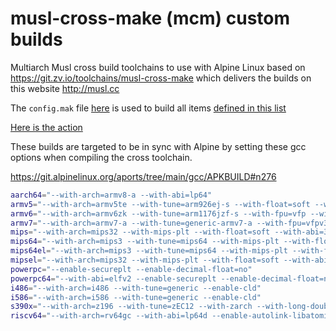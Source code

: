 # musl-cross-make (mcm) custom builds

Multiarch Musl cross build toolchains to use with Alpine Linux based on https://git.zv.io/toolchains/musl-cross-make which delivers the builds on this website http://musl.cc

The `config.mak` file [here](https://github.com/userdocs/qbt-musl-cross-make/blob/main/config.mak) is used to build all items [defined in this list](https://git.zv.io/toolchains/musl-cross-make/-/blob/master/scripts/triples.txt)


[Here is the action](https://github.com/userdocs/qbt-musl-cross-make/blob/main/.github/workflows/matrix-mcm-build-and-release.yml)

These builds are targeted to be in sync with Alpine by setting these gcc options when compiling the cross toolchain.

https://git.alpinelinux.org/aports/tree/main/gcc/APKBUILD#n276

```bash
aarch64="--with-arch=armv8-a --with-abi=lp64"
armv5="--with-arch=armv5te --with-tune=arm926ej-s --with-float=soft --with-abi=aapcs-linux"
armv6="--with-arch=armv6zk --with-tune=arm1176jzf-s --with-fpu=vfp --with-float=hard --with-abi=aapcs-linux"
armv7="--with-arch=armv7-a --with-tune=generic-armv7-a --with-fpu=vfpv3-d16 --with-float=hard --with-abi=aapcs-linux --with-mode=thumb"
mips="--with-arch=mips32 --with-mips-plt --with-float=soft --with-abi=32"
mips64="--with-arch=mips3 --with-tune=mips64 --with-mips-plt --with-float=soft --with-abi=64"
mips64el="--with-arch=mips3 --with-tune=mips64 --with-mips-plt --with-float=soft --with-abi=64"
mipsel="--with-arch=mips32 --with-mips-plt --with-float=soft --with-abi=32"
powerpc="--enable-secureplt --enable-decimal-float=no"
powerpc64="--with-abi=elfv2 --enable-secureplt --enable-decimal-float=no --enable-targets=powerpcle-linux"
i486="--with-arch=i486 --with-tune=generic --enable-cld"
i586="--with-arch=i586 --with-tune=generic --enable-cld"
s390x="--with-arch=z196 --with-tune=zEC12 --with-zarch --with-long-double-128 --enable-decimal-float"
riscv64="--with-arch=rv64gc --with-abi=lp64d --enable-autolink-libatomic"
```